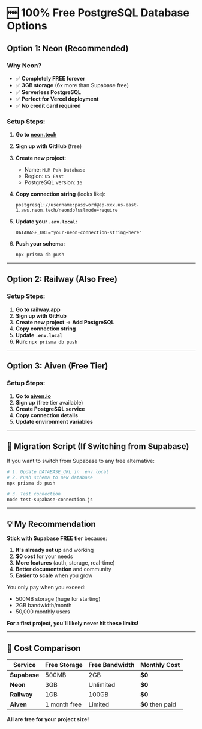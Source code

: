 # 🆓 100% Free PostgreSQL Database Options

## Option 1: Neon (Recommended)

### **Why Neon?**
- ✅ **Completely FREE forever**
- ✅ **3GB storage** (6x more than Supabase free)
- ✅ **Serverless PostgreSQL**
- ✅ **Perfect for Vercel deployment**
- ✅ **No credit card required**

### **Setup Steps:**

1. **Go to [neon.tech](https://neon.tech)**
2. **Sign up with GitHub** (free)
3. **Create new project:**
   - Name: `MLM Pak Database`
   - Region: `US East`
   - PostgreSQL version: `16`

4. **Copy connection string** (looks like):
   ```
   postgresql://username:password@ep-xxx.us-east-1.aws.neon.tech/neondb?sslmode=require
   ```

5. **Update your `.env.local`:**
   ```env
   DATABASE_URL="your-neon-connection-string-here"
   ```

6. **Push your schema:**
   ```bash
   npx prisma db push
   ```

---

## Option 2: Railway (Also Free)

### **Setup Steps:**

1. **Go to [railway.app](https://railway.app)**
2. **Sign up with GitHub**
3. **Create new project** → **Add PostgreSQL**
4. **Copy connection string**
5. **Update `.env.local`**
6. **Run:** `npx prisma db push`

---

## Option 3: Aiven (Free Tier)

### **Setup Steps:**

1. **Go to [aiven.io](https://aiven.io)**
2. **Sign up** (free tier available)
3. **Create PostgreSQL service**
4. **Copy connection details**
5. **Update environment variables**

---

## 🔄 Migration Script (If Switching from Supabase)

If you want to switch from Supabase to any free alternative:

```bash
# 1. Update DATABASE_URL in .env.local
# 2. Push schema to new database
npx prisma db push

# 3. Test connection
node test-supabase-connection.js
```

---

## 💡 **My Recommendation**

**Stick with Supabase FREE tier** because:

1. **It's already set up** and working
2. **$0 cost** for your needs
3. **More features** (auth, storage, real-time)
4. **Better documentation** and community
5. **Easier to scale** when you grow

You only pay when you exceed:
- 500MB storage (huge for starting)
- 2GB bandwidth/month
- 50,000 monthly users

**For a first project, you'll likely never hit these limits!**

---

## 🚨 Cost Comparison

| Service | Free Storage | Free Bandwidth | Monthly Cost |
|---------|-------------|----------------|--------------|
| **Supabase** | 500MB | 2GB | **$0** |
| **Neon** | 3GB | Unlimited | **$0** |
| **Railway** | 1GB | 100GB | **$0** |
| **Aiven** | 1 month free | Limited | **$0** then paid |

**All are free for your project size!**

